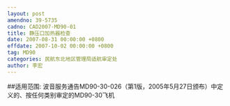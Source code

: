 ```yaml
---
layout: post
amendno: 39-5735
cadno: CAD2007-MD90-01
title: 静压口加热器检查
date: 2007-08-31 00:00:00 +0800
effdate: 2007-10-02 00:00:00 +0800
tag: MD90
categories: 民航东北地区管理局适航审定处
author: 李宏
---
```


##适用范围:
波音服务通告MD90-30-026（第1版，2005年5月27日颁布）中定义的、按任何类别审定的MD90-30飞机

